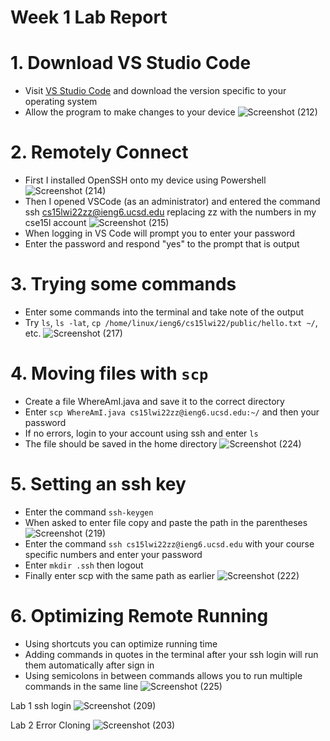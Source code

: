# Week 1 Lab Report
# 1. Download VS Studio Code
* Visit [VS Studio Code](https://code.visualstudio.com/) and download the version specific to your operating system
* Allow the program to make changes to your device
![Screenshot (212)](https://user-images.githubusercontent.com/97714738/149594512-b2872969-2512-4394-93c4-935c77cf27d7.png)


# 2. Remotely Connect
* First I installed OpenSSH onto my device using Powershell
![Screenshot (214)](https://user-images.githubusercontent.com/97714738/149594721-b847e8d6-c182-4abb-9cb1-eb031589cfe0.png)
* Then I opened VSCode (as an administrator) and entered the command ssh cs15lwi22zz@ieng6.ucsd.edu replacing zz with the numbers in my cse15l account
![Screenshot (215)](https://user-images.githubusercontent.com/97714738/149594908-ce42b428-dd59-4a24-9ca8-878cb7f38590.png)
* When logging in VS Code will prompt you to enter your password
* Enter the password and respond "yes" to the prompt that is output


# 3. Trying some commands
* Enter some commands into the terminal and take note of the output
* Try `ls`, `ls -lat`, `cp /home/linux/ieng6/cs15lwi22/public/hello.txt ~/`, etc.
![Screenshot (217)](https://user-images.githubusercontent.com/97714738/149595641-02271338-7868-4ea8-9b06-3e565f4b7ff8.png)


# 4. Moving files with `scp`
* Create a file WhereAmI.java and save it to the correct directory
* Enter `scp WhereAmI.java cs15lwi22zz@ieng6.ucsd.edu:~/` and then your password
* If no errors, login to your account using ssh and enter `ls`
* The file should be saved in the home directory
![Screenshot (224)](https://user-images.githubusercontent.com/97714738/149597220-5640f9d6-dd2c-47b1-837b-409c60ec57ec.png)


# 5. Setting an ssh key
* Enter the command `ssh-keygen`
* When asked to enter file copy and paste the path in the parentheses
![Screenshot (219)](https://user-images.githubusercontent.com/97714738/149596505-37b3b2a5-9a5b-4a05-bbd7-d9dcd2eaac5f.png)
* Enter the command `ssh cs15lwi22zz@ieng6.ucsd.edu` with your course specific numbers and enter your password
* Enter `mkdir .ssh` then logout
* Finally enter scp with the same path as earlier
![Screenshot (222)](https://user-images.githubusercontent.com/97714738/149596667-b3356a2b-9feb-4d44-8a4e-ac1455aa541f.png)


# 6. Optimizing Remote Running
* Using shortcuts you can optimize running time
* Adding commands in quotes in the terminal after your ssh login will run them automatically after sign in
* Using semicolons in between commands allows you to run multiple commands in the same line
![Screenshot (225)](https://user-images.githubusercontent.com/97714738/149597655-58f07aee-6155-436d-81a1-15494427a621.png)





Lab 1
ssh login
![Screenshot (209)](https://user-images.githubusercontent.com/97714738/149445964-59cf427a-3df6-425d-a32e-65c736db4c6a.png)



Lab 2 Error Cloning
![Screenshot (203)](https://user-images.githubusercontent.com/97714738/149445550-a8c4b077-5432-458b-9959-6350be97af88.png)
